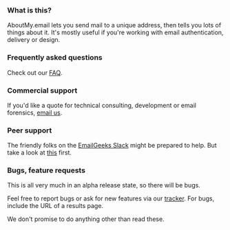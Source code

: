 ### What is this?

AboutMy.email lets you send mail to a unique address, then tells you lots of things about it. It's mostly useful if you're working with email authentication, delivery or design.

### Frequently asked questions

Check out our [FAQ](faq).

### Commercial support

If you'd like a quote for technical consulting, development or email forensics, [email us](https://wordtothewise.com/contact/).

### Peer support

The friendly folks on the [EmailGeeks Slack](https://email.geeks.chat) might be prepared to help. But take a look at [this](https://wordtothewise.com/2023/10/when-asking-a-question/) first.

### Bugs, feature requests

This is all very much in an alpha release state, so there will be bugs.

Feel free to report bugs or ask for new features via our [tracker](https://github.com/wttw/aboutmyemail/issues). For bugs, include the URL of a results page.

We don't promise to do anything other than read these.